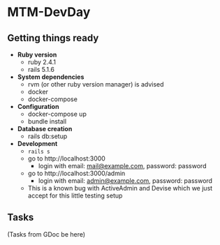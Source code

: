 # MTM-DevDay

## Getting things ready

* **Ruby version**
  * ruby 2.4.1
  * rails 5.1.6
* **System dependencies**
  * rvm (or other ruby version manager) is advised
  * docker
  * docker-compose
* **Configuration**
  * docker-compose up
  * bundle install
* **Database creation**
  * rails db:setup
* **Development**
  * `rails s`
  * go to http://localhost:3000
    * login with email: mail@example.com, password: password
  * go to http://localhost:3000/admin
    * login with email: admin@example.com, password: password
  * This is a known bug with ActiveAdmin and Devise which we just accept for this little testing setup


## Tasks

(Tasks from GDoc be here)
